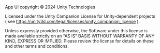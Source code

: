 App UI copyright © 2024 Unity Technologies

Licensed under the Unity Companion License for Unity-dependent projects ( see https://unity3d.com/legal/licenses/unity_companion_license ).

Unless expressly provided otherwise, the Software under this license is made available strictly on an “AS IS” BASIS WITHOUT WARRANTY OF ANY KIND, EXPRESS OR IMPLIED. Please review the license for details on these and other terms and conditions.

